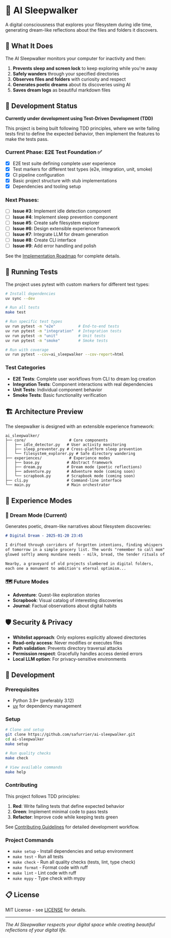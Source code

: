 # 🌙 AI Sleepwalker

A digital consciousness that explores your filesystem during idle time, generating dream-like reflections about the files and folders it discovers.

## 🎯 What It Does

The AI Sleepwalker monitors your computer for inactivity and then:
1. **Prevents sleep and screen lock** to keep exploring while you're away
2. **Safely wanders** through your specified directories 
3. **Observes files and folders** with curiosity and respect
4. **Generates poetic dreams** about its discoveries using AI
5. **Saves dream logs** as beautiful markdown files

## 🚧 Development Status

**Currently under development using Test-Driven Development (TDD)**

This project is being built following TDD principles, where we write failing tests first to define the expected behavior, then implement the features to make the tests pass.

### Current Phase: E2E Test Foundation ✅
- [x] E2E test suite defining complete user experience
- [x] Test markers for different test types (e2e, integration, unit, smoke)  
- [x] CI pipeline configuration
- [x] Basic project structure with stub implementations
- [x] Dependencies and tooling setup

### Next Phases:
- [ ] **Issue #3**: Implement idle detection component
- [ ] **Issue #4**: Implement sleep prevention component  
- [ ] **Issue #5**: Create safe filesystem explorer
- [ ] **Issue #6**: Design extensible experience framework
- [ ] **Issue #7**: Integrate LLM for dream generation
- [ ] **Issue #8**: Create CLI interface
- [ ] **Issue #9**: Add error handling and polish

See the [Implementation Roadmap](https://github.com/safurrier/ai-sleepwalker/issues/1) for complete details.

## 🧪 Running Tests

The project uses pytest with custom markers for different test types:

```bash
# Install dependencies
uv sync --dev

# Run all tests
make test

# Run specific test types
uv run pytest -m "e2e"          # End-to-end tests
uv run pytest -m "integration"  # Integration tests  
uv run pytest -m "unit"         # Unit tests
uv run pytest -m "smoke"        # Smoke tests

# Run with coverage
uv run pytest --cov=ai_sleepwalker --cov-report=html
```

### Test Categories

- **E2E Tests**: Complete user workflows from CLI to dream log creation
- **Integration Tests**: Component interactions with real dependencies
- **Unit Tests**: Individual component behavior
- **Smoke Tests**: Basic functionality verification

## 🏗️ Architecture Preview

The sleepwalker is designed with an extensible experience framework:

```
ai_sleepwalker/
├── core/                   # Core components
│   ├── idle_detector.py   # User activity monitoring
│   ├── sleep_preventer.py # Cross-platform sleep prevention  
│   └── filesystem_explorer.py # Safe directory wandering
├── experiences/            # Experience modes
│   ├── base.py            # Abstract framework
│   ├── dream.py           # Dream mode (poetic reflections)
│   ├── adventure.py       # Adventure mode (coming soon)
│   └── scrapbook.py       # Scrapbook mode (coming soon)
├── cli.py                 # Command-line interface
└── main.py                # Main orchestrator
```

## 🎨 Experience Modes

### 🌙 Dream Mode (Current)
Generates poetic, dream-like narratives about filesystem discoveries:

```markdown
# Digital Dream - 2025-01-20 23:45

I drifted through corridors of forgotten intentions, finding whispers 
of tomorrow in a simple grocery list. The words "remember to call mom" 
glowed softly among mundane needs - milk, bread, the tender rituals of care.

Nearby, a graveyard of old projects slumbered in digital folders, 
each one a monument to ambition's eternal optimism...
```

### 🗺️ Future Modes
- **Adventure**: Quest-like exploration stories
- **Scrapbook**: Visual catalog of interesting discoveries  
- **Journal**: Factual observations about digital habits

## 🛡️ Security & Privacy

- **Whitelist approach**: Only explores explicitly allowed directories
- **Read-only access**: Never modifies or executes files
- **Path validation**: Prevents directory traversal attacks
- **Permission respect**: Gracefully handles access denied errors
- **Local LLM option**: For privacy-sensitive environments

## 🔧 Development

### Prerequisites
- Python 3.9+ (preferably 3.12)
- [uv](https://github.com/astral-sh/uv) for dependency management

### Setup
```bash
# Clone and setup
git clone https://github.com/safurrier/ai-sleepwalker.git
cd ai-sleepwalker
make setup

# Run quality checks
make check

# View available commands  
make help
```

### Contributing

This project follows TDD principles:

1. **Red**: Write failing tests that define expected behavior
2. **Green**: Implement minimal code to pass tests  
3. **Refactor**: Improve code while keeping tests green

See [Contributing Guidelines](CONTRIBUTING.md) for detailed development workflow.

### Project Commands
- `make setup` - Install dependencies and setup environment
- `make test` - Run all tests
- `make check` - Run all quality checks (tests, lint, type check)
- `make format` - Format code with ruff
- `make lint` - Lint code with ruff  
- `make mypy` - Type check with mypy

## 📋 License

MIT License - see [LICENSE](LICENSE) for details.

---

*The AI Sleepwalker respects your digital space while creating beautiful reflections of your digital life.*